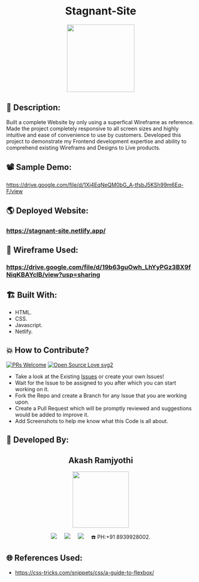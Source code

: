 <h1 align="center">Stagnant-Site</h1>

<p align="center">
<img src="https://user-images.githubusercontent.com/54114888/212182209-d3791887-e9f7-4894-9541-082ab3c43a75.png" width="180" height="180">
</p>

## 📜 Description:
Built a complete Website by only using a superfical Wireframe as reference. Made the project completely responsive to all screen sizes and highly intuitive and ease of convenience to use by customers. Developed this project to demonstrate my Frontend development expertise and ability to comprehend existing Wireframs and Designs to Live products.

## 📽 Sample Demo:
https://drive.google.com/file/d/1Xj4EqNeQM0bG_A-tfsbJ5KSh99m6Eq-F/view

## 🌎 Deployed Website:
### https://stagnant-site.netlify.app/

## 📝 Wireframe Used:
### https://drive.google.com/file/d/19b63guOwh_LhYyPGz3BX9fNiqKBAYcIB/view?usp=sharing

## 🏗 Built With:
 - HTML.
 - CSS.
 - Javascript.
 - Netlify.

## 💥 How to Contribute?

[![PRs Welcome](https://img.shields.io/badge/PRs-welcome-brightgreen.svg?style=flat-square)](http://makeapullrequest.com)
[![Open Source Love svg2](https://badges.frapsoft.com/os/v2/open-source.svg?v=103)](https://github.com/ellerbrock/open-source-badges/) 

- Take a look at the Existing [Issues](https://github.com/Akash-Ramjyothi/Stagnant-Site/issues) or create your own Issues!
- Wait for the Issue to be assigned to you after which you can start working on it.
- Fork the Repo and create a Branch for any Issue that you are working upon.
- Create a Pull Request which will be promptly reviewed and suggestions would be added to improve it.
- Add Screenshots to help me know what this Code is all about.

## 👦 Developed By:
<h2 align="center">Akash Ramjyothi</h2>
<p align="center">
  <a href="https://github.com/Akash-Ramjyothi"><img src="https://avatars.githubusercontent.com/u/54114888?v=4" width=150px height=150px /></a> 
    
<p align="center">
  <a target="_blank"href="https://www.linkedin.com/in/akash-ramjyothi/"><img src="https://img.shields.io/badge/linkedin-%230077B5.svg?&style=for-the-badge&logo=linkedin&logoColor=white" /></a>&nbsp;&nbsp;&nbsp;&nbsp;
  <a href="mailto:akash.ramjyothi@gmail.com?subject=Hello%20Akash,%20From%20Github"><img src="https://img.shields.io/badge/gmail-%23D14836.svg?&style=for-the-badge&logo=gmail&logoColor=white" /></a>&nbsp;&nbsp;&nbsp;&nbsp;
  <a href="https://www.instagram.com/akash.ramjyothi/"><img src="https://img.shields.io/badge/instagram-%23D14836.svg?&style=for-the-badge&logo=instagram&logoColor=pink" /></a>&nbsp;&nbsp;&nbsp;&nbsp;
  ☎️ PH:+91 8939928002.
</p>

## 🌐 References Used:
- https://css-tricks.com/snippets/css/a-guide-to-flexbox/
